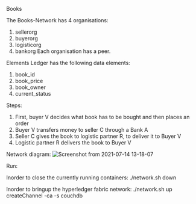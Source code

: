 Books

The Books-Network has 4 organisations:
1. sellerorg
2. buyerorg
3. logisticorg
4. bankorg
Each organisation has a peer.

Elements
Ledger has the following data elements:
1. book_id
2. book_price
3. book_owner
4. current_status

Steps:
1. First, buyer V decides what book has to be bought and then places an order
2. Buyer V transfers money to seller C through a Bank A
3. Seller C gives the book to logistic partner R, to deliver it to Buyer V
4. Logistic partner R delivers the book to Buyer V

Network diagram:
![Screenshot from 2021-07-14 13-18-07](https://user-images.githubusercontent.com/66197408/125584137-8a1a3e17-373d-4366-9423-652a01d4e8a8.png)

Run:

Inorder to close the currently running containers: 
./network.sh down

Inorder to bringup the hyperledger fabric network:
./network.sh up createChannel -ca -s couchdb
